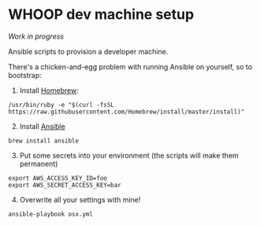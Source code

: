 # WHOOP dev machine setup #

*Work in progress*

Ansible scripts to provision a developer machine.

There's a chicken-and-egg problem with running Ansible on yourself, so to bootstrap:

1. Install [Homebrew](http://brew.sh):
```
/usr/bin/ruby -e "$(curl -fsSL https://raw.githubusercontent.com/Homebrew/install/master/install)"
```

2. Install [Ansible](http://docs.ansible.com/ansible/index.html)
```
brew install ansible
```

3. Put some secrets into your environment (the scripts will make them permanent)
```
export AWS_ACCESS_KEY_ID=foo
export AWS_SECRET_ACCESS_KEY=bar
```

4. Overwrite all your settings with mine!
```
ansible-playbook osx.yml
```
